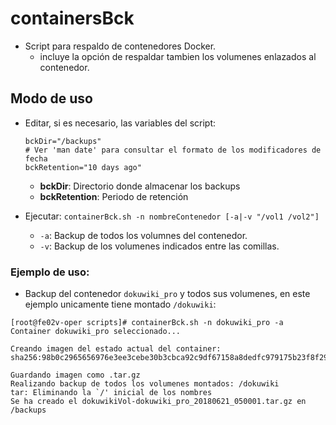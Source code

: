 # containersBck

- Script para respaldo de contenedores Docker.
  - incluye la opción de respaldar tambien los volumenes enlazados al contenedor.


## Modo de uso
- Editar, si es necesario, las variables del script:
  ```
  bckDir="/backups"
  # Ver 'man date' para consultar el formato de los modificadores de fecha
  bckRetention="10 days ago"
  ```
  - **bckDir**: Directorio donde almacenar los backups
  - **bckRetention**: Periodo de retención


- Ejecutar: ```containerBck.sh -n nombreContenedor [-a|-v "/vol1 /vol2"]```
  - `-a`: Backup de todos los volumnes del contenedor.
  - `-v`: Backup de los volumenes indicados entre las comillas.



### Ejemplo de uso:

 - Backup del contenedor `dokuwiki_pro` y todos sus volumenes, en este ejemplo unicamente tiene montado `/dokuwiki`:
  ```
  [root@fe02v-oper scripts]# containerBck.sh -n dokuwiki_pro -a
  Container dokuwiki_pro seleccionado...

  Creando imagen del estado actual del container:
  sha256:98b0c2965656976e3ee3cebe30b3cbca92c9df67158a8dedfc979175b23f8f29

  Guardando imagen como .tar.gz
  Realizando backup de todos los volumenes montados: /dokuwiki
  tar: Eliminando la `/' inicial de los nombres
  Se ha creado el dokuwikiVol-dokuwiki_pro_20180621_050001.tar.gz en /backups
  ```
